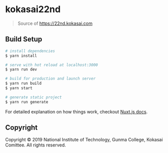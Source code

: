 # kokasai22nd

> Source of https://22nd.kokasai.com

## Build Setup

``` bash
# install dependencies
$ yarn install

# serve with hot reload at localhost:3000
$ yarn run dev

# build for production and launch server
$ yarn run build
$ yarn start

# generate static project
$ yarn run generate
```

For detailed explanation on how things work, checkout [Nuxt.js docs](https://nuxtjs.org).

## Copyright

Copyright &copy; 2019 National Institute of Technology, Gunma College, Kokasai Comittee. All rights reserved.
